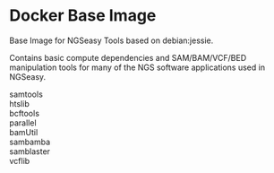 
# Docker Base Image 

Base Image for NGSeasy Tools based on debian:jessie.  

Contains basic compute dependencies and SAM/BAM/VCF/BED manipulation tools for many of the NGS software applications used in NGSeasy.

samtools  
htslib  
bcftools  
parallel  
bamUtil  
sambamba  
samblaster  
vcflib  
